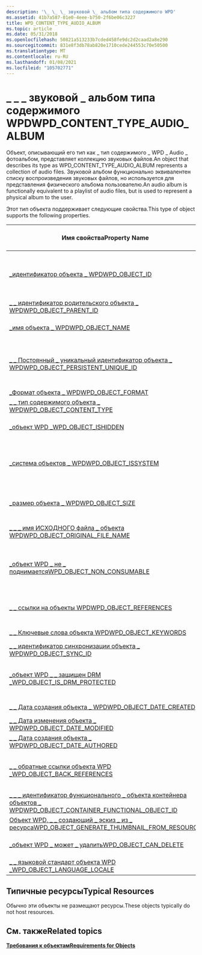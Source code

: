 ```yaml
---
description: '\_ \_ \_ звуковой \_ альбом типа содержимого WPD'
ms.assetid: 41b7a587-01e0-4eee-b750-2f6be06c3227
title: WPD_CONTENT_TYPE_AUDIO_ALBUM
ms.topic: article
ms.date: 05/31/2018
ms.openlocfilehash: 50821a513233b7cded458fe9dc2d2caad2a8e290
ms.sourcegitcommit: 831e8f3db78ab820e1710cede244553c70e50500
ms.translationtype: MT
ms.contentlocale: ru-RU
ms.lasthandoff: 01/08/2021
ms.locfileid: "105702771"
---
```

# <a name="wpd_content_type_audio_album"></a><span data-ttu-id="4e8e7-103">\_ \_ \_ звуковой \_ альбом типа содержимого WPD</span><span class="sxs-lookup"><span data-stu-id="4e8e7-103">WPD\_CONTENT\_TYPE\_AUDIO\_ALBUM</span></span>

<span data-ttu-id="4e8e7-104">Объект, описывающий его тип как \_ тип содержимого \_ WPD \_ Audio \_ фотоальбом, представляет коллекцию звуковых файлов.</span><span class="sxs-lookup"><span data-stu-id="4e8e7-104">An object that describes its type as WPD\_CONTENT\_TYPE\_AUDIO\_ALBUM represents a collection of audio files.</span></span> <span data-ttu-id="4e8e7-105">Звуковой альбом функционально эквивалентен списку воспроизведения звуковых файлов, но используется для представления физического альбома пользователю.</span><span class="sxs-lookup"><span data-stu-id="4e8e7-105">An audio album is functionally equivalent to a playlist of audio files, but is used to represent a physical album to the user.</span></span>

<span data-ttu-id="4e8e7-106">Этот тип объекта поддерживает следующие свойства.</span><span class="sxs-lookup"><span data-stu-id="4e8e7-106">This type of object supports the following properties.</span></span>



| <span data-ttu-id="4e8e7-107">Имя свойства</span><span class="sxs-lookup"><span data-stu-id="4e8e7-107">Property Name</span></span>                                                                                                         | <span data-ttu-id="4e8e7-108">Обязательный или необязательный</span><span class="sxs-lookup"><span data-stu-id="4e8e7-108">Required or Optional</span></span>                                                           |
|-----------------------------------------------------------------------------------------------------------------------|--------------------------------------------------------------------------------|
| [<span data-ttu-id="4e8e7-109">\_идентификатор объекта \_ WPD</span><span class="sxs-lookup"><span data-stu-id="4e8e7-109">WPD\_OBJECT\_ID</span></span>](object-properties.md)                                                                | <span data-ttu-id="4e8e7-110">Обязательно, только для чтения.</span><span class="sxs-lookup"><span data-stu-id="4e8e7-110">Required, read-only.</span></span> <span data-ttu-id="4e8e7-111">Клиент не может задать это свойство даже во время создания.</span><span class="sxs-lookup"><span data-stu-id="4e8e7-111">A client cannot set this property, even at creation time.</span></span> |
| [<span data-ttu-id="4e8e7-112">\_ \_ идентификатор родительского объекта \_ WPD</span><span class="sxs-lookup"><span data-stu-id="4e8e7-112">WPD\_OBJECT\_PARENT\_ID</span></span>](object-properties.md)                                                 | <span data-ttu-id="4e8e7-113">Обязательный.</span><span class="sxs-lookup"><span data-stu-id="4e8e7-113">Required.</span></span>                                                                      |
| [<span data-ttu-id="4e8e7-114">\_имя объекта \_ WPD</span><span class="sxs-lookup"><span data-stu-id="4e8e7-114">WPD\_OBJECT\_NAME</span></span>](object-properties.md)                                                            | <span data-ttu-id="4e8e7-115">Требуется, если объект представляет файл.</span><span class="sxs-lookup"><span data-stu-id="4e8e7-115">Required if the object represents a file.</span></span>                                      |
| [<span data-ttu-id="4e8e7-116">\_ \_ Постоянный \_ уникальный идентификатор объекта \_ WPD</span><span class="sxs-lookup"><span data-stu-id="4e8e7-116">WPD\_OBJECT\_PERSISTENT\_UNIQUE\_ID</span></span>](object-properties.md)                          | <span data-ttu-id="4e8e7-117">Обязательно, только для чтения.</span><span class="sxs-lookup"><span data-stu-id="4e8e7-117">Required, read-only.</span></span> <span data-ttu-id="4e8e7-118">Клиент не может задать это свойство даже во время создания.</span><span class="sxs-lookup"><span data-stu-id="4e8e7-118">A client cannot set this property, even at creation time.</span></span> |
| [<span data-ttu-id="4e8e7-119">\_Формат объекта \_ WPD</span><span class="sxs-lookup"><span data-stu-id="4e8e7-119">WPD\_OBJECT\_FORMAT</span></span>](object-properties.md)                                                        | <span data-ttu-id="4e8e7-120">Обязательный.</span><span class="sxs-lookup"><span data-stu-id="4e8e7-120">Required.</span></span>                                                                      |
| [<span data-ttu-id="4e8e7-121">\_ \_ тип содержимого объекта \_ WPD</span><span class="sxs-lookup"><span data-stu-id="4e8e7-121">WPD\_OBJECT\_CONTENT\_TYPE</span></span>](object-properties.md)                                           | <span data-ttu-id="4e8e7-122">Обязательный.</span><span class="sxs-lookup"><span data-stu-id="4e8e7-122">Required.</span></span>                                                                      |
| [<span data-ttu-id="4e8e7-123">\_объект WPD \_</span><span class="sxs-lookup"><span data-stu-id="4e8e7-123">WPD\_OBJECT\_ISHIDDEN</span></span>](object-properties.md)                                                    | <span data-ttu-id="4e8e7-124">Требуется, если объект скрыт.</span><span class="sxs-lookup"><span data-stu-id="4e8e7-124">Required if the object is hidden.</span></span>                                              |
| [<span data-ttu-id="4e8e7-125">\_система объектов \_ WPD</span><span class="sxs-lookup"><span data-stu-id="4e8e7-125">WPD\_OBJECT\_ISSYSTEM</span></span>](object-properties.md)                                                    | <span data-ttu-id="4e8e7-126">Требуется, если объект является системным объектом (представляет системный файл).</span><span class="sxs-lookup"><span data-stu-id="4e8e7-126">Required if the object is a system object (represents a system file).</span></span>          |
| [<span data-ttu-id="4e8e7-127">\_размер объекта \_ WPD</span><span class="sxs-lookup"><span data-stu-id="4e8e7-127">WPD\_OBJECT\_SIZE</span></span>](object-properties.md)                                                            | <span data-ttu-id="4e8e7-128">Требуется, если у объекта есть по крайней мере один ресурс.</span><span class="sxs-lookup"><span data-stu-id="4e8e7-128">Required if the object has at least one resource.</span></span>                              |
| [<span data-ttu-id="4e8e7-129">\_ \_ \_ имя ИСХОДНОГО файла \_ объекта WPD</span><span class="sxs-lookup"><span data-stu-id="4e8e7-129">WPD\_OBJECT\_ORIGINAL\_FILE\_NAME</span></span>](object-properties.md)                              | <span data-ttu-id="4e8e7-130">Требуется, если объект представляет файл.</span><span class="sxs-lookup"><span data-stu-id="4e8e7-130">Required if the object represents a file.</span></span>                                      |
| [<span data-ttu-id="4e8e7-131">\_объект WPD \_ не \_ поднимается</span><span class="sxs-lookup"><span data-stu-id="4e8e7-131">WPD\_OBJECT\_NON\_CONSUMABLE</span></span>](object-properties.md)                                       | <span data-ttu-id="4e8e7-132">Рекомендуется, если объект не предназначен для использования устройством.</span><span class="sxs-lookup"><span data-stu-id="4e8e7-132">Recommended if the object is not meant for consumption by the device.</span></span>          |
| [<span data-ttu-id="4e8e7-133">\_ \_ ссылки на объекты WPD</span><span class="sxs-lookup"><span data-stu-id="4e8e7-133">WPD\_OBJECT\_REFERENCES</span></span>](object-properties.md)                                                | <span data-ttu-id="4e8e7-134">Требуется, если объект содержит ссылки на другие объекты.</span><span class="sxs-lookup"><span data-stu-id="4e8e7-134">Required if the object has references to other objects.</span></span>                        |
| [<span data-ttu-id="4e8e7-135">\_ \_ Ключевые слова объекта WPD</span><span class="sxs-lookup"><span data-stu-id="4e8e7-135">WPD\_OBJECT\_KEYWORDS</span></span>](object-properties.md)                                                    | <span data-ttu-id="4e8e7-136">Необязательный элемент.</span><span class="sxs-lookup"><span data-stu-id="4e8e7-136">Optional.</span></span>                                                                      |
| [<span data-ttu-id="4e8e7-137">\_ \_ идентификатор синхронизации объекта \_ WPD</span><span class="sxs-lookup"><span data-stu-id="4e8e7-137">WPD\_OBJECT\_SYNC\_ID</span></span>](object-properties.md)                                                     | <span data-ttu-id="4e8e7-138">Необязательный элемент.</span><span class="sxs-lookup"><span data-stu-id="4e8e7-138">Optional.</span></span>                                                                      |
| [<span data-ttu-id="4e8e7-139">\_объект WPD \_ \_ защищен DRM \_</span><span class="sxs-lookup"><span data-stu-id="4e8e7-139">WPD\_OBJECT\_IS\_DRM\_PROTECTED</span></span>](object-properties.md)                                  | <span data-ttu-id="4e8e7-140">Требуется, если объект защищен с помощью технологии DRM.</span><span class="sxs-lookup"><span data-stu-id="4e8e7-140">Required if the object is protected by DRM technology.</span></span>                         |
| [<span data-ttu-id="4e8e7-141">\_ \_ Дата создания объекта \_ WPD</span><span class="sxs-lookup"><span data-stu-id="4e8e7-141">WPD\_OBJECT\_DATE\_CREATED</span></span>](object-properties.md)                                           | <span data-ttu-id="4e8e7-142">Необязательный элемент.</span><span class="sxs-lookup"><span data-stu-id="4e8e7-142">Optional.</span></span>                                                                      |
| [<span data-ttu-id="4e8e7-143">\_ \_ Дата изменения объекта \_ WPD</span><span class="sxs-lookup"><span data-stu-id="4e8e7-143">WPD\_OBJECT\_DATE\_MODIFIED</span></span>](object-properties.md)                                         | <span data-ttu-id="4e8e7-144">(рекомендуется).</span><span class="sxs-lookup"><span data-stu-id="4e8e7-144">Recommended.</span></span>                                                                   |
| [<span data-ttu-id="4e8e7-145">\_ \_ Дата создания объекта \_ WPD</span><span class="sxs-lookup"><span data-stu-id="4e8e7-145">WPD\_OBJECT\_DATE\_AUTHORED</span></span>](object-properties.md)                                         | <span data-ttu-id="4e8e7-146">Необязательный элемент.</span><span class="sxs-lookup"><span data-stu-id="4e8e7-146">Optional.</span></span>                                                                      |
| [<span data-ttu-id="4e8e7-147">\_ \_ обратные ссылки объекта WPD \_</span><span class="sxs-lookup"><span data-stu-id="4e8e7-147">WPD\_OBJECT\_BACK\_REFERENCES</span></span>](object-properties.md)                                                                | <span data-ttu-id="4e8e7-148">Рекомендуется, если на объект ссылается другой объект.</span><span class="sxs-lookup"><span data-stu-id="4e8e7-148">Recommended if the object is referenced by another object.</span></span>                     |
| [<span data-ttu-id="4e8e7-149">\_ \_ \_ идентификатор функционального \_ объекта контейнера объектов \_ WPD</span><span class="sxs-lookup"><span data-stu-id="4e8e7-149">WPD\_OBJECT\_CONTAINER\_FUNCTIONAL\_OBJECT\_ID</span></span>](object-properties.md)     | <span data-ttu-id="4e8e7-150">Необязательный элемент.</span><span class="sxs-lookup"><span data-stu-id="4e8e7-150">Optional.</span></span>                                                                      |
| [<span data-ttu-id="4e8e7-151">Объект WPD, \_ \_ создающий \_ эскиз \_ из \_ ресурса</span><span class="sxs-lookup"><span data-stu-id="4e8e7-151">WPD\_OBJECT\_GENERATE\_THUMBNAIL\_FROM\_RESOURCE</span></span>](object-properties.md) | <span data-ttu-id="4e8e7-152">Необязательный элемент.</span><span class="sxs-lookup"><span data-stu-id="4e8e7-152">Optional.</span></span>                                                                      |
| [<span data-ttu-id="4e8e7-153">\_объект WPD \_ может \_ удалить</span><span class="sxs-lookup"><span data-stu-id="4e8e7-153">WPD\_OBJECT\_CAN\_DELETE</span></span>](object-properties.md)                                                                     | <span data-ttu-id="4e8e7-154">Требуется, если объект не может быть удален.</span><span class="sxs-lookup"><span data-stu-id="4e8e7-154">Required if the object cannot be deleted.</span></span>                                      |
| [<span data-ttu-id="4e8e7-155">\_ \_ языковой стандарт объекта WPD \_</span><span class="sxs-lookup"><span data-stu-id="4e8e7-155">WPD\_OBJECT\_LANGUAGE\_LOCALE</span></span>](object-properties.md)                                                                | <span data-ttu-id="4e8e7-156">Необязательный элемент.</span><span class="sxs-lookup"><span data-stu-id="4e8e7-156">Optional.</span></span>                                                                      |



 

## <a name="typical-resources"></a><span data-ttu-id="4e8e7-157">Типичные ресурсы</span><span class="sxs-lookup"><span data-stu-id="4e8e7-157">Typical Resources</span></span>

<span data-ttu-id="4e8e7-158">Обычно эти объекты не размещают ресурсы.</span><span class="sxs-lookup"><span data-stu-id="4e8e7-158">These objects typically do not host resources.</span></span>

## <a name="related-topics"></a><span data-ttu-id="4e8e7-159">См. также</span><span class="sxs-lookup"><span data-stu-id="4e8e7-159">Related topics</span></span>

<dl> <dt>

[<span data-ttu-id="4e8e7-160">**Требования к объектам**</span><span class="sxs-lookup"><span data-stu-id="4e8e7-160">**Requirements for Objects**</span></span>](requirements-for-objects.md)
</dt> </dl>

 

 



